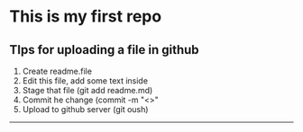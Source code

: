 # This is my first repo

## TIps for uploading a file in github

1. Create readme.file
2. Edit this file, add some text inside
3. Stage that file (git add readme.md)
4. Commit he change (commit -m "<>"
5. Upload to github server (git oush)

<hr>
